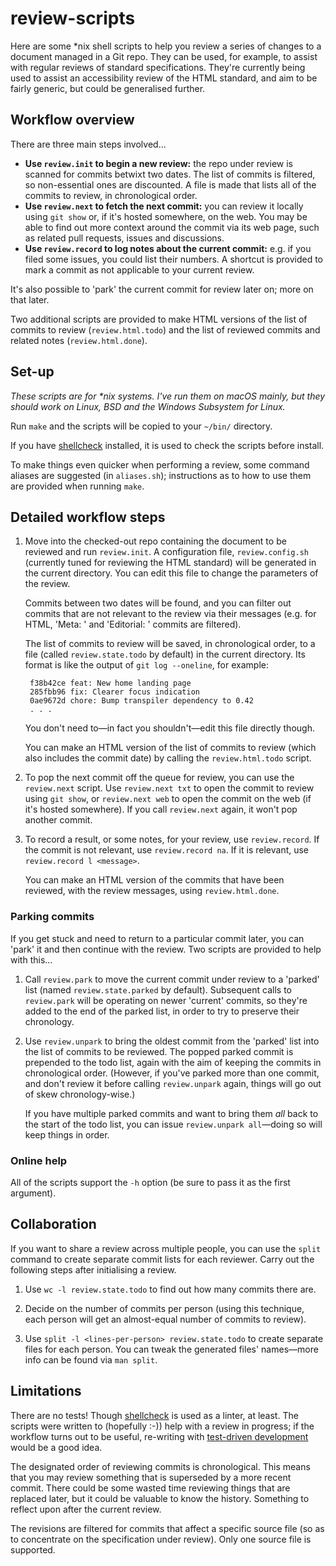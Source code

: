 review-scripts
==============

Here are some \*nix shell scripts to help you review a series of changes to a document managed in a Git repo. They can be used, for example, to assist with regular reviews of standard specifications. They're currently being used to assist an accessibility review of the HTML standard, and aim to be fairly generic, but could be generalised further.

Workflow overview
-----------------

There are three main steps involved...

* **Use `review.init` to begin a new review:** the repo under review is scanned for commits betwixt two dates. The list of commits is filtered, so non-essential ones are discounted. A file is made that lists all of the commits to review, in chronological order.
* **Use `review.next` to fetch the next commit:** you can review it locally using `git show` or, if it's hosted somewhere, on the web. You may be able to find out more context around the commit via its web page, such as related pull requests, issues and discussions.
* **Use `review.record` to log notes about the current commit:** e.g. if you filed some issues, you could list their numbers. A shortcut is provided to mark a commit as not applicable to your current review.

It's also possible to 'park' the current commit for review later on; more on that later.

Two additional scripts are provided to make HTML versions of the list of commits to review (`review.html.todo`) and the list of reviewed commits and related notes (`review.html.done`).

Set-up
------

*These scripts are for \*nix systems. I've run them on macOS mainly, but they should work on Linux, BSD and the Windows Subsystem for Linux.*

Run `make` and the scripts will be copied to your `~/bin/` directory.

If you have [shellcheck](https://github.com/koalaman/shellcheck) installed, it is used to check the scripts before install.

To make things even quicker when performing a review, some command aliases are suggested (in `aliases.sh`); instructions as to how to use them are provided when running `make`.

Detailed workflow steps
-----------------------

1. Move into the checked-out repo containing the document to be reviewed and run `review.init`. A configuration file, `review.config.sh` (currently tuned for reviewing the HTML standard) will be generated in the current directory. You can edit this file to change the parameters of the review.

   Commits between two dates will be found, and you can filter out commits that are not relevant to the review via their messages (e.g. for HTML, 'Meta: ' and 'Editorial: ' commits are filtered).

   The list of commits to review will be saved, in chronological order, to a file (called `review.state.todo` by default) in the current directory. Its format is like the output of `git log --oneline`, for example:

        f38b42ce feat: New home landing page
        285fbb96 fix: Clearer focus indication
        0ae9672d chore: Bump transpiler dependency to 0.42
        . . .

   You don't need to—in fact you shouldn't—edit this file directly though.

   You can make an HTML version of the list of commits to review (which also includes the commit date) by calling the `review.html.todo` script.

2. To pop the next commit off the queue for review, you can use the `review.next` script. Use `review.next txt` to open the commit to review using `git show`, or `review.next web` to open the commit on the web (if it's hosted somewhere). If you call `review.next` again, it won't pop another commit.

3. To record a result, or some notes, for your review, use `review.record`. If the commit is not relevant, use `review.record na`. If it is relevant, use `review.record l <message>`.

   You can make an HTML version of the commits that have been reviewed, with the review messages, using `review.html.done`.

### Parking commits

If you get stuck and need to return to a particular commit later, you can 'park' it and then continue with the review. Two scripts are provided to help with this...

1. Call `review.park` to move the current commit under review to a 'parked' list (named `review.state.parked` by default). Subsequent calls to `review.park` will be operating on newer 'current' commits, so they're added to the end of the parked list, in order to try to preserve their chronology.

2. Use `review.unpark` to bring the oldest commit from the 'parked' list into the list of commits to be reviewed. The popped parked commit is prepended to the todo list, again with the aim of keeping the commits in chronological order. (However, if you've parked more than one commit, and don't review it before calling `review.unpark` again, things will go out of skew chronology-wise.)

   If you have multiple parked commits and want to bring them _all_ back to the start of the todo list, you can issue `review.unpark all`—doing so will keep things in order.

### Online help

All of the scripts support the `-h` option (be sure to pass it as the first argument).

Collaboration
-------------

If you want to share a review across multiple people, you can use the `split` command to create separate commit lists for each reviewer. Carry out the following steps after initialising a review.

1. Use `wc -l review.state.todo` to find out how many commits there are.

2. Decide on the number of commits per person (using this technique, each person will get an almost-equal number of commits to review).

3. Use `split -l <lines-per-person> review.state.todo` to create separate files for each person. You can tweak the generated files' names—more info can be found via `man split`.

Limitations
-----------

There are no tests! Though [shellcheck](https://github.com/koalaman/shellcheck) is used as a linter, at least. The scripts were written to (hopefully :-)) help with a review in progress; if the workflow turns out to be useful, re-writing with [test-driven development](https://en.wikipedia.org/wiki/Test-driven_development) would be a good idea.

The designated order of reviewing commits is chronological. This means that you may review something that is superseded by a more recent commit. There could be some wasted time reviewing things that are replaced later, but it could be valuable to know the history. Something to reflect upon after the current review.

The revisions are filtered for commits that affect a specific source file (so as to concentrate on the specification under review). Only one source file is supported.
